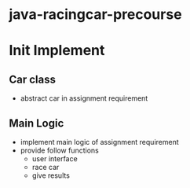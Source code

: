 # java-racingcar-precourse

# Init Implement

## Car class

- abstract car in assignment requirement

## Main Logic

- implement main logic of assignment requirement
- provide follow functions
  - user interface
  - race car 
  - give results